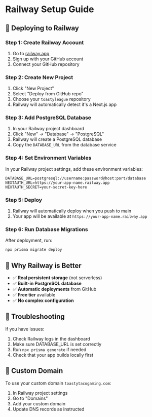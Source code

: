 # Railway Setup Guide

## 🚀 Deploying to Railway

### Step 1: Create Railway Account
1. Go to [railway.app](https://railway.app)
2. Sign up with your GitHub account
3. Connect your GitHub repository

### Step 2: Create New Project
1. Click "New Project"
2. Select "Deploy from GitHub repo"
3. Choose your `toastyleague` repository
4. Railway will automatically detect it's a Next.js app

### Step 3: Add PostgreSQL Database
1. In your Railway project dashboard
2. Click "New" → "Database" → "PostgreSQL"
3. Railway will create a PostgreSQL database
4. Copy the `DATABASE_URL` from the database service

### Step 4: Set Environment Variables
In your Railway project settings, add these environment variables:

```
DATABASE_URL=postgresql://username:password@host:port/database
NEXTAUTH_URL=https://your-app-name.railway.app
NEXTAUTH_SECRET=your-secret-key-here
```

### Step 5: Deploy
1. Railway will automatically deploy when you push to main
2. Your app will be available at `https://your-app-name.railway.app`

### Step 6: Run Database Migrations
After deployment, run:
```bash
npx prisma migrate deploy
```

## 🎯 Why Railway is Better

- ✅ **Real persistent storage** (not serverless)
- ✅ **Built-in PostgreSQL database**
- ✅ **Automatic deployments** from GitHub
- ✅ **Free tier** available
- ✅ **No complex configuration**

## 🔧 Troubleshooting

If you have issues:
1. Check Railway logs in the dashboard
2. Make sure DATABASE_URL is set correctly
3. Run `npx prisma generate` if needed
4. Check that your app builds locally first

## 📱 Custom Domain

To use your custom domain `toastytacogaming.com`:
1. In Railway project settings
2. Go to "Domains"
3. Add your custom domain
4. Update DNS records as instructed
